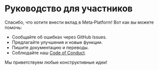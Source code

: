 # Руководство для участников

Спасибо, что хотите внести вклад в Meta‑Platform! Вот как вы можете помочь:

- Сообщайте об ошибках через GitHub Issues.
- Предлагайте улучшения и новые функции.
- Пишите документацию и переводы.
- Соблюдайте наш [Code of Conduct](CODE_OF_CONDUCT.md).

Мы приветствуем любые конструктивные идеи!
